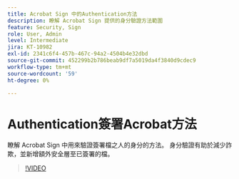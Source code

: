 ```yaml
---
title: Acrobat Sign 中的Authentication方法
description: 瞭解 Acrobat Sign 提供的身分驗證方法範圍
feature: Security, Sign
role: User, Admin
level: Intermediate
jira: KT-10982
exl-id: 2341c6f4-457b-467c-94a2-4504b4e32dbd
source-git-commit: 452299b2b786beab9df7a5019da4f3840d9cdec9
workflow-type: tm+mt
source-wordcount: '59'
ht-degree: 0%

---
```


# Authentication簽署Acrobat方法

瞭解 Acrobat Sign 中用來驗證簽署檔之人的身分的方法。 身分驗證有助於減少詐欺，並新增額外安全層至已簽署的檔。

>[!VIDEO](https://video.tv.adobe.com/v/3419287?quality=12&learn=on&hidetitle=true)
